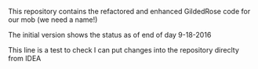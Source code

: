 This repository contains the refactored and enhanced GildedRose code for our mob (we need a name!)

The initial version shows the status as of end of day 9-18-2016

This line is a test to check I can put changes into the repository direclty from IDEA

